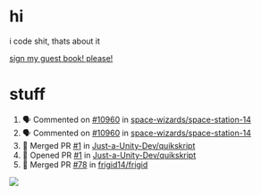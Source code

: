 # hi
i code shit, thats about it

[sign my guest book! please!](https://github.com/Just-a-Unity-Dev/Just-a-Unity-Dev/issues/new?&body=Sign%20my%20guest%20book%20by%20placing%20your%20name%20in%20the%20title,%20how%27d%20you%20get%20to%20this%20page%20and%20why?%20Don%27t%20forget%20you%20have%20an%20entire%20notebook%20in%20your%20hands!)


# stuff
<!--START_SECTION:activity-->
1. 🗣 Commented on [#10960](https://github.com/space-wizards/space-station-14/issues/10960) in [space-wizards/space-station-14](https://github.com/space-wizards/space-station-14)
2. 🗣 Commented on [#10960](https://github.com/space-wizards/space-station-14/issues/10960) in [space-wizards/space-station-14](https://github.com/space-wizards/space-station-14)
3. 🎉 Merged PR [#1](https://github.com/Just-a-Unity-Dev/quikskript/pull/1) in [Just-a-Unity-Dev/quikskript](https://github.com/Just-a-Unity-Dev/quikskript)
4. 💪 Opened PR [#1](https://github.com/Just-a-Unity-Dev/quikskript/pull/1) in [Just-a-Unity-Dev/quikskript](https://github.com/Just-a-Unity-Dev/quikskript)
5. 🎉 Merged PR [#78](https://github.com/frigid14/frigid/pull/78) in [frigid14/frigid](https://github.com/frigid14/frigid)
<!--END_SECTION:activity-->

![](https://github-profile-summary-cards.vercel.app/api/cards/profile-details?username=Just-a-Unity-Dev&theme=solarized_dark)
